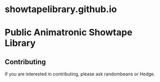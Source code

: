# showtapelibrary.github.io
# Public Animatronic Showtape Library

## Contributing

If you are interested in contributing, please ask randombeans or Hedge.


